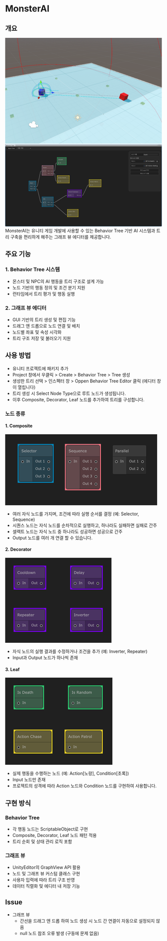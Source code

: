 # MonsterAI

## 개요
![alt text](Images/image-2.png)
![alt text](Images/image-1.png)
MonsterAI는 유니티 게임 개발에 사용할 수 있는 Behavior Tree 기반 AI 시스템과 트리 구축을 편리하게 해주는 그래프 뷰 에디터를 제공합니다.

## 주요 기능

### 1. Behavior Tree 시스템

- 몬스터 및 NPC의 AI 행동을 트리 구조로 설계 가능
- 노드 기반의 행동 정의 및 조건 분기 지원
- 런타임에서 트리 평가 및 행동 실행

### 2. 그래프 뷰 에디터

- GUI 기반의 트리 생성 및 편집 기능
- 드래그 앤 드롭으로 노드 연결 및 배치
- 노드별 좌표 및 속성 시각화
- 트리 구조 저장 및 불러오기 지원

## 사용 방법

- 유니티 프로젝트에 패키지 추가
- Project 창에서 우클릭 > Create > Behavior Tree > Tree 생성
- 생성한 트리 선택 > 인스펙터 창 > Oppen Behavior Tree Editor 클릭 (에디터 창이 열립니다)
- 트리 생성 시 Select Node Type으로 루트 노드가 생성됩니다.
- 이후 Composite, Decorator, Leaf 노드를 추가하여 트리를 구성합니다.

### 노드 종류
#### 1. Composite
![alt text](Images/image-3.png)
- 여러 자식 노드를 가지며, 조건에 따라 실행 순서를 결정 (예: Selector, Sequence)
- 시퀀스 노드는 자식 노드를 순차적으로 실행하고, 하나라도 실패하면 실패로 간주
- 셀랙트 노드는 자식 노드 중 하나라도 성공하면 성공으로 간주
- Output 노드를 여러 개 연결 할 수 있습니다.

#### 2. Decorator
![alt text](Images/image-4.png)
- 자식 노드의 실행 결과를 수정하거나 조건을 추가 (예: Inverter, Repeater)
- Input과 Output 노드가 하나씩 존재

#### 3. Leaf
![alt text](Images/image-5.png)
- 실제 행동을 수행하는 노드 (예: Action[노랑], Condition[초록])
- Input 노드만 존재
- 프로젝트의 성격에 따라 Action 노드와 Condition 노드를 구현하여 사용합니다.

## 구현 방식

### Behavior Tree

- 각 행동 노드는 ScriptableObject로 구현
- Composite, Decorator, Leaf 노드 패턴 적용
- 트리 순회 및 상태 관리 로직 포함

### 그래프 뷰

- UnityEditor의 GraphView API 활용
- 노드 및 그래프 뷰 커스텀 클래스 구현
- 사용자 입력에 따라 트리 구조 반영
- 데이터 직렬화 및 에디터 내 저장 기능

## Issue

- 그래프 뷰
  - 간선을 드래그 앤 드롭 하여 노드 생성 시 노드 간 연결이 자동으로 설정되지 않음
  - null 노드 참조 오류 발생 (구동에 문제 없음)

